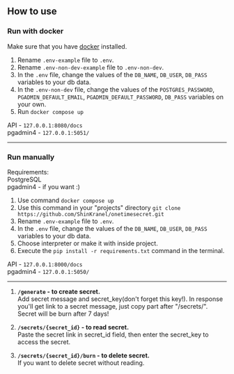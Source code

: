 ## How to use
### Run with docker
Make sure that you have [docker](https://www.docker.com/get-started/) installed.
1. Rename `.env-example` file to `.env`.
2. Rename `.env-non-dev-example` file to `.env-non-dev`.
3. In the `.env` file, change the values of the `DB_NAME`, `DB_USER`, `DB_PASS` variables to your db data.
4. In the `.env-non-dev` file, change the values of the `POSTGRES_PASSWORD`, `PGADMIN_DEFAULT_EMAIL`,
`PGADMIN_DEFAULT_PASSWORD`, `DB_PASS` variables on your own.
5. Run `docker compose up`

API - `127.0.0.1:8080/docs`\
pgadmin4 - `127.0.0.1:5051/`

---

### Run manually
Requirements: \
PostgreSQL \
pgadmin4 - if you want :)

1. Use command `docker compose up`
2. Use this command in your "projects" directory `git clone https://github.com/ShinKranel/onetimesecret.git`
3. Rename `.env-example` file to `.env`.
4. In the `.env` file, change the values of the `DB_NAME`, `DB_USER`, `DB_PASS` variables to your db data.
5. Choose interpreter or make it with inside project. 
6. Execute the `pip install -r requirements.txt` command in the terminal.

API - `127.0.0.1:8000/docs`\
pgadmin4 - `127.0.0.1:5050/`

---

1. **`/generate` - to create secret.**\
Add secret message and secret_key(don't forget this key!).
In response you'll get link to a secret message, just copy part after "/secrets/".
Secret will be burn after 7 days!

2. **`/secrets/{secret_id}` - to read secret.**\
Paste the secret link in secret_id field,
then enter the secret_key to access the secret.

3. **`/secrets/{secret_id}/burn` - to delete secret.**\
If you want to delete secret without reading.